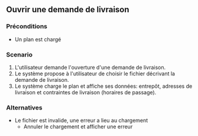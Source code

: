 ## Ouvrir une demande de livraison

### Préconditions

- Un plan est chargé

### Scenario

1. L'utilisateur demande l'ouverture d'une demande de livraison.
2. Le système propose à l'utilisateur de choisir le fichier décrivant la demande de livraison.
3. Le système charge le plan et affiche ses données: entrepôt, adresses de livraison
   et contraintes de livraison (horaires de passage).

### Alternatives

- Le fichier est invalide, une erreur a lieu au chargement
  - Annuler le chargement et afficher une erreur
